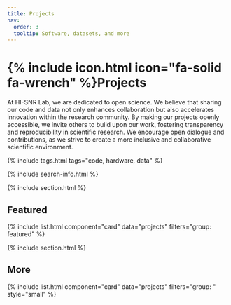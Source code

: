 ```yaml
---
title: Projects
nav:
  order: 3
  tooltip: Software, datasets, and more
---
```


# {% include icon.html icon="fa-solid fa-wrench" %}Projects

At HI-SNR Lab, we are dedicated to open science. We believe that sharing our code and data not only enhances collaboration but also accelerates innovation within the research community. By making our projects openly accessible, we invite others to build upon our work, fostering transparency and reproducibility in scientific research. We encourage open dialogue and contributions, as we strive to create a more inclusive and collaborative scientific environment.

{% include tags.html tags="code, hardware, data" %}

{% include search-info.html %}

{% include section.html %}

## Featured

{% include list.html component="card" data="projects" filters="group: featured" %}

{% include section.html %}

## More

{% include list.html component="card" data="projects" filters="group: " style="small" %}
